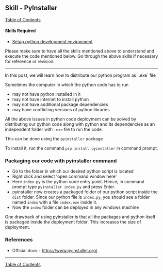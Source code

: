 ## Skill - PyInstaller
[Table of Contents](https://nagasudhir.blogspot.com/2020/04/taming-python-table-of-contents.html)

#### Skills Required
* [Setup python development environment](https://nagasudhir.blogspot.com/2020/04/setup-python-development-environment_14.html)


Please make sure to have all the skills mentioned above to understand and execute the code mentioned below. Go through the above skills if necessary for reference or revision

<hr/>
In this post, we will learn how to distribute our python program as `.exe` file

Sometimes the computer in which the python code has to run 
* may not have python installed in it
* may not have  internet to install python
* may not have additional package dependencies
* may have conflicting versions of python libraries

All the above issues in python code deployment can be solved by distributing our python code along with python and its dependencies as an independent folder with `.exe` file to run the code.

This can be done using the `pyinstaller` package

To install it, run the command `pip install pyinstaller` in command prompt.

### Packaging our code with pyinstaller command
* Go to the folder in which our desired python script is located
* Right click and select 'open command window here'
* Here `index.py` is the python code entry point. Hence, in command prompt type `pyinstaller index.py` and press Enter.  
* pyinstaller now creates a packaged folder of our python script inside the `dist` folder. Since our python file is `index.py`, you should see a folder named `index` with a file `index.exe` inside it.
* Now the `index` folder can be deployed in any windows machine

One drawback of using pyinstaller is that all the packages and python itself is packaged inside the deployment folder. This increases the size of deployment.
### References
* Official docs - https://www.pyinstaller.org/
<hr/>

[Table of Contents](https://nagasudhir.blogspot.com/2020/04/taming-python-table-of-contents.html)



<!--stackedit_data:
eyJwcm9wZXJ0aWVzIjoidGl0bGU6IFVzaW5nIFB5SW5zdGFsbG
VyIGZvciBkaXN0cmlidXRpbmcgcHl0aG9uIHByb2dyYW1cbmF1
dGhvcjogTmFnYXN1ZGhpciBQdWxsYVxuZGF0ZTogJzIwMjAtMD
YtMTgnXG4iLCJoaXN0b3J5IjpbLTE3OTkzMjQxNjNdfQ==
-->